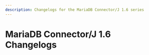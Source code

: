 ```yaml
---
description: Changelogs for the MariaDB Connector/J 1.6 series
---
```


# MariaDB Connector/J 1.6 Changelogs

